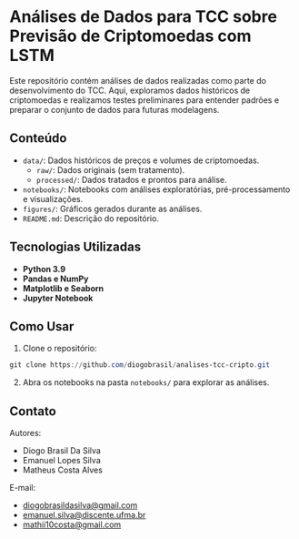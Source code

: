 # Análises de Dados para TCC sobre Previsão de Criptomoedas com LSTM

Este repositório contém análises de dados realizadas como parte do desenvolvimento do TCC. Aqui, exploramos dados históricos de criptomoedas e realizamos testes preliminares para entender padrões e preparar o conjunto de dados para futuras modelagens.

## Conteúdo
- `data/`: Dados históricos de preços e volumes de criptomoedas.
  - `raw/`: Dados originais (sem tratamento).
  - `processed/`: Dados tratados e prontos para análise.
- `notebooks/`: Notebooks com análises exploratórias, pré-processamento e visualizações.
- `figures/`: Gráficos gerados durante as análises.
- `README.md`: Descrição do repositório.

## Tecnologias Utilizadas
- **Python 3.9**
- **Pandas e NumPy**
- **Matplotlib e Seaborn**
- **Jupyter Notebook**

## Como Usar
1. Clone o repositório:
  ```PowerShell 
  git clone https://github.com/diogobrasil/analises-tcc-cripto.git
  ```
2. Abra os notebooks na pasta `notebooks/` para explorar as análises.

## Contato
Autores: 
  - Diogo Brasil Da Silva
  - Emanuel Lopes Silva
  - Matheus Costa Alves  

E-mail: 
  - diogobrasildasilva@gmail.com
  - emanuel.silva@discente.ufma.br
  - mathii10costa@gmail.com  
